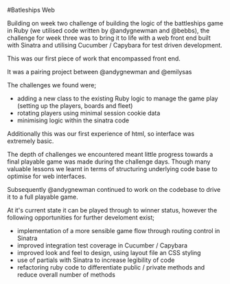 #Batleships Web

Building on week two challenge of building the logic of the battleships game in Ruby (we utilised code written by @andygnewman
and @bebbs), the challenge for week three was to bring it to life with a web front end built with Sinatra and utilising
Cucumber / Capybara for test driven development.

This was our first piece of work that encompassed front end.

It was a pairing project between @andygnewman and @emilysas

The challenges we found were;
  - adding a new class to the existing Ruby logic to manage the game play (setting up the players, boards and fleet)
  - rotating players using minimal session cookie data
  - minimising logic within the sinatra code

Additionally this was our first experience of html, so interface was extremely basic.

The depth of challenges we encountered meant little progress towards a final playable game was made during the challenge days.
Though many valuable lessons we learnt in terms of structuring underlying code base to optimise for web interfaces.

Subsequently @andygnewman continued to work on the codebase to drive it to a full playable game.

At it's current state it can be played through to winner status, however the following opportunities for further develoment
exist;
  - implementation of a more sensible game flow through routing control in Sinatra
  - improved integration test coverage in Cucumber / Capybara
  - improved look and feel to design, using layout file an CSS styling
  - use of partials with Sinatra to increase legibility of code
  - refactoring ruby code to differentiate public / private methods and reduce overall number of methods
